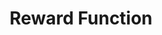 ---
layout: default
title: 4. Reward Function
parent: Sensorimotor Learning
nav_order: 4
mathjax: true
tags: 
  - latex
  - math
# math: katex
---